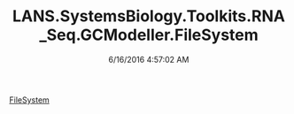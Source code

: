 ﻿---
title: LANS.SystemsBiology.Toolkits.RNA_Seq.GCModeller.FileSystem
date: 6/16/2016 4:57:02 AM
---

[FileSystem](T-LANS.SystemsBiology.Toolkits.RNA_Seq.GCModeller.FileSystem.FileSystem.html)
